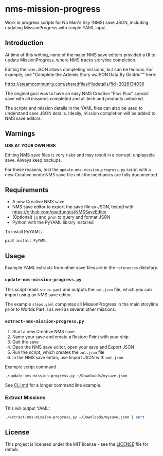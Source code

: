 
# nms-mission-progress

Work in progress scripts for No Man's Sky (NMS) save JSON, including updating MissionProgress
with simple YAML input.

## Introduction

At time of this writing, none of the major NMS save editors provided a UI to update MissionProgress,
where NMS tracks storyline completion. 

Editing the raw JSON allows completing missions, but can be tedious. For example, see 
"Complete the Artemis Story w/JSON Data By Geldric™" here:

https://steamcommunity.com/sharedfiles/filedetails/?id=3026134039

The original goal was to have an easy NMS Creative "Plus Plus" special save with all missions
completed and all tech and products unlocked.

The scripts and mission details in the YAML files can also be used to understand save JSON details.
Ideally, mission completion will be added to NMS save editors.


## Warnings

__USE AT YOUR OWN RISK__

Editing NMS save files is very risky and may result in a corrupt, unplayable save.
Always keep backups.

For these reasons, test the `update-nms-mission-progress.py` script with a new Creative mode 
NMS save file until the mechanics are fully documented.

## Requirements

* A new Creative NMS save
* NMS save editor to export the save file as JSON, tested with https://github.com/goatfungus/NMSSaveEditor
* (Optional) `jq` and `gron` to query and format JSON
* Python with the PyYAML library installed

To install PyYAML:
```bash
pip3 install PyYAML
```

## Usage

Example YAML extracts from other save files are in the `references` directory.

### `update-nms-mission-progress.py`

This script reads `steps.yaml` and outputs the `out.json` file, which you 
can import using an NMS save editor. 

The example `steps.yaml` completes all MissionProgress in the main storyline
prior to Worlds Part II as well as several other missions.

### `extract-nms-mission-progress.py`

1. Start a new Creative NMS save
1. Name your save and create a Restore Point with your ship
1. Quit the save
1. Open the NMS save editor, open your save and Export JSON
1. Run the script, which creates the `out.json` file
1. In the NMS save edtiro, use Import JSON with `out.json`

Example script command 

```bash
./update-nms-mission-progress.py ~/Downloads/mysave.json
```

See [CLI.md](docs/CLI.md) for a longer command line example.


### Extract Missions

This will output YAML:

```bash
./extract-nms-mission-progress.py ~/Downloads/mysave.json | sort
```


## License

This project is licensed under the MIT license - see the [LICENSE](LICENSE)
file for details.

